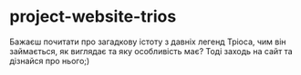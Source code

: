 # project-website-trios
Бажаєш почитати про загадкову істоту з давніх легенд Тріоса, чим він займається, як виглядає та яку особливість має? Тоді заходь на сайт та дізнайся про нього;)
